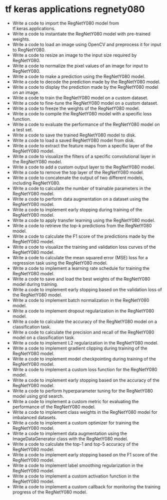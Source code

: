 # tf keras applications regnety080

- Write a code to import the RegNetY080 model from tf.keras.applications.
- Write a code to instantiate the RegNetY080 model with pre-trained weights.
- Write a code to load an image using OpenCV and preprocess it for input to RegNetY080.
- Write a code to resize an image to the input size required by RegNetY080.
- Write a code to normalize the pixel values of an image for input to RegNetY080.
- Write a code to make a prediction using the RegNetY080 model.
- Write a code to decode the prediction made by the RegNetY080 model.
- Write a code to display the prediction made by the RegNetY080 model on an image.
- Write a code to train the RegNetY080 model on a custom dataset.
- Write a code to fine-tune the RegNetY080 model on a custom dataset.
- Write a code to freeze the weights of the RegNetY080 model.
- Write a code to compile the RegNetY080 model with a specific loss function.
- Write a code to evaluate the performance of the RegNetY080 model on a test set.
- Write a code to save the trained RegNetY080 model to disk.
- Write a code to load a saved RegNetY080 model from disk.
- Write a code to extract the feature maps from a specific layer of the RegNetY080 model.
- Write a code to visualize the filters of a specific convolutional layer in the RegNetY080 model.
- Write a code to add a custom output layer to the RegNetY080 model.
- Write a code to remove the top layer of the RegNetY080 model.
- Write a code to concatenate the output of two different models, including RegNetY080.
- Write a code to calculate the number of trainable parameters in the RegNetY080 model.
- Write a code to perform data augmentation on a dataset using the RegNetY080 model.
- Write a code to implement early stopping during training of the RegNetY080 model.
- Write a code to apply transfer learning using the RegNetY080 model.
- Write a code to retrieve the top-k predictions from the RegNetY080 model.
- Write a code to calculate the F1 score of the predictions made by the RegNetY080 model.
- Write a code to visualize the training and validation loss curves of the RegNetY080 model.
- Write a code to calculate the mean squared error (MSE) loss for a regression task using the RegNetY080 model.
- Write a code to implement a learning rate schedule for training the RegNetY080 model.
- Write a code to save and load the best weights of the RegNetY080 model during training.
- Write a code to implement early stopping based on the validation loss of the RegNetY080 model.
- Write a code to implement batch normalization in the RegNetY080 model.
- Write a code to implement dropout regularization in the RegNetY080 model.
- Write a code to calculate the accuracy of the RegNetY080 model on a classification task.
- Write a code to calculate the precision and recall of the RegNetY080 model on a classification task.
- Write a code to implement L2 regularization in the RegNetY080 model.
- Write a code to implement gradient clipping during training of the RegNetY080 model.
- Write a code to implement model checkpointing during training of the RegNetY080 model.
- Write a code to implement a custom loss function for the RegNetY080 model.
- Write a code to implement early stopping based on the accuracy of the RegNetY080 model.
- Write a code to perform hyperparameter tuning for the RegNetY080 model using grid search.
- Write a code to implement a custom metric for evaluating the performance of the RegNetY080 model.
- Write a code to implement class weights in the RegNetY080 model for imbalanced datasets.
- Write a code to implement a custom optimizer for training the RegNetY080 model.
- Write a code to implement data augmentation using the ImageDataGenerator class with the RegNetY080 model.
- Write a code to calculate the top-1 and top-5 accuracy of the RegNetY080 model.
- Write a code to implement early stopping based on the F1 score of the RegNetY080 model.
- Write a code to implement label smoothing regularization in the RegNetY080 model.
- Write a code to implement a custom activation function in the RegNetY080 model.
- Write a code to implement a custom callback for monitoring the training progress of the RegNetY080 model.